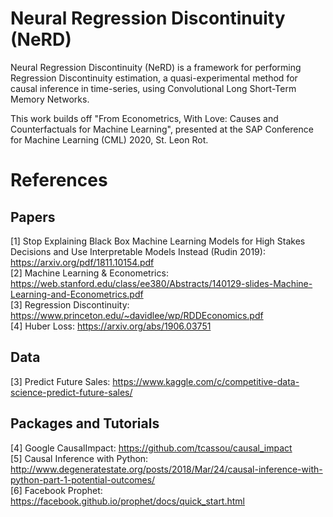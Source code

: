# Neural Regression Discontinuity (NeRD)
Neural Regression Discontinuity (NeRD) is a framework for performing Regression Discontinuity estimation, a quasi-experimental method for causal inference in time-series, using Convolutional Long Short-Term Memory Networks.

This work builds off "From Econometrics, With Love: Causes and Counterfactuals for Machine Learning", presented at the SAP Conference for Machine Learning (CML) 2020, St. Leon Rot.

# References
## Papers
[1] Stop Explaining Black Box Machine Learning Models for High Stakes Decisions and Use
Interpretable Models Instead (Rudin 2019): https://arxiv.org/pdf/1811.10154.pdf <br/>
[2] Machine Learning & Econometrics: https://web.stanford.edu/class/ee380/Abstracts/140129-slides-Machine-Learning-and-Econometrics.pdf <br/>
[3] Regression Discontinuity: https://www.princeton.edu/~davidlee/wp/RDDEconomics.pdf <br/>
[4] Huber Loss: https://arxiv.org/abs/1906.03751



## Data
[3] Predict Future Sales: https://www.kaggle.com/c/competitive-data-science-predict-future-sales/ <br/>

## Packages and Tutorials
[4] Google CausalImpact: https://github.com/tcassou/causal_impact <br/>
[5] Causal Inference with Python: http://www.degeneratestate.org/posts/2018/Mar/24/causal-inference-with-python-part-1-potential-outcomes/ <br/>
[6] Facebook Prophet: https://facebook.github.io/prophet/docs/quick_start.html


